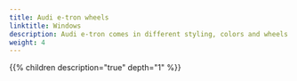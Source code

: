 ```yaml
---
title: Audi e-tron wheels
linktitle: Windows
description: Audi e-tron comes in different styling, colors and wheels
weight: 4
---
```






{{% children description="true" depth="1" %}}
